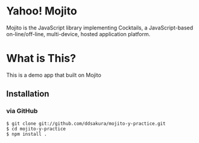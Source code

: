# Yahoo! Mojito

Mojito is the JavaScript library implementing Cocktails, a JavaScript-based
on-line/off-line, multi-device, hosted application platform.

# What is This?

This is a demo app that built on Mojito

## Installation

### via GitHub

    $ git clone git://github.com/ddsakura/mojito-y-practice.git
    $ cd mojito-y-practice
    $ npm install .